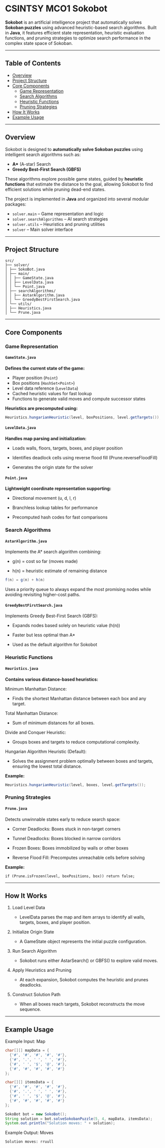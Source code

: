 # CSINTSY MCO1 Sokobot

**Sokobot** is an artificial intelligence project that automatically solves **Sokoban puzzles** using advanced heuristic-based search algorithms. Built in **Java**, it features efficient state representation, heuristic evaluation functions, and pruning strategies to optimize search performance in the complex state space of Sokoban.

---

## Table of Contents

- [Overview](#overview)
- [Project Structure](#project-structure)
- [Core Components](#core-components)
  - [Game Representation](#game-representation)
  - [Search Algorithms](#search-algorithms)
  - [Heuristic Functions](#heuristic-functions)
  - [Pruning Strategies](#pruning-strategies)
- [How It Works](#how-it-works)
- [Example Usage](#example-usage)

---

## Overview

Sokobot is designed to **automatically solve Sokoban puzzles** using intelligent search algorithms such as:

- **A\*** (A-star) Search
- **Greedy Best-First Search (GBFS)**

These algorithms explore possible game states, guided by **heuristic functions** that estimate the distance to the goal, allowing Sokobot to find efficient solutions while pruning dead-end states.

The project is implemented in **Java** and organized into several modular packages:

- `solver.main` – Game representation and logic
- `solver.searchAlgorithms` – AI search strategies
- `solver.utils` – Heuristics and pruning utilities
- `solver` – Main solver interface

---

## Project Structure

```
src/
├── solver/
│ ├── SokoBot.java
│ ├── main/
│ │ ├── GameState.java
│ │ ├── LevelData.java
│ │ └── Point.java
│ ├── searchAlgorithms/
│ │ ├── AstarAlgorithm.java
│ │ └── GreedyBestFirstSearch.java
│ └── utils/
│ ├── Heuristics.java
│ └── Prune.java
```

---

## Core Components

### Game Representation

#### `GameState.java`

**Defines the current state of the game:**

- Player position (`Point`)
- Box positions (`HashSet<Point>`)
- Level data reference (`LevelData`)
- Cached heuristic values for fast lookup
- Functions to generate valid moves and compute successor states

**Heuristics are precomputed using:**

```java
Heuristics.hungarianHeuristic(level, boxPositions, level.getTargets());
```

#### `LevelData.java`

**Handles map parsing and initialization:**

- Loads walls, floors, targets, boxes, and player position

- Identifies deadlock cells using reverse flood fill (Prune.reverseFloodFill)

- Generates the origin state for the solver

#### `Point.java`

**Lightweight coordinate representation supporting:**

- Directional movement (u, d, l, r)

- Branchless lookup tables for performance

- Precomputed hash codes for fast comparisons

### Search Algorithms

#### `AstarAlgorithm.java`

Implements the A\* search algorithm combining:

- g(n) = cost so far (moves made)

- h(n) = heuristic estimate of remaining distance

```java
f(n) = g(n) + h(n)
```

Uses a priority queue to always expand the most promising nodes while avoiding revisiting higher-cost paths.

#### `GreedyBestFirstSearch.java`

Implements Greedy Best-First Search (GBFS):

- Expands nodes based solely on heuristic value (h(n))

- Faster but less optimal than A\*

- Used as the default algorithm for Sokobot

### Heuristic Functions

#### `Heuristics.java`

**Contains various distance-based heuristics:**

Minimum Manhattan Distance:

- Finds the shortest Manhattan distance between each box and any target.

Total Manhattan Distance:

- Sum of minimum distances for all boxes.

Divide and Conquer Heuristic:

- Groups boxes and targets to reduce computational complexity.

Hungarian Algorithm Heuristic (Default):

- Solves the assignment problem optimally between boxes and targets, ensuring the lowest total distance.

**Example:**

```java
Heuristics.hungarianHeuristic(level, boxes, level.getTargets());
```

### Pruning Strategies

#### `Prune.java`

Detects unwinnable states early to reduce search space:

- Corner Deadlocks: Boxes stuck in non-target corners

- Tunnel Deadlocks: Boxes blocked in narrow corridors

- Frozen Boxes: Boxes immobilized by walls or other boxes

- Reverse Flood Fill: Precomputes unreachable cells before solving

**Example:**

```
if (Prune.isFrozen(level, boxPositions, box)) return false;
```

---

## How It Works

1. Load Level Data

   - LevelData parses the map and item arrays to identify all walls, targets, boxes, and player position.

2. Initialize Origin State

   - A GameState object represents the initial puzzle configuration.

3. Run Search Algorithm

   - Sokobot runs either AstarSearch() or GBFS() to explore valid moves.

4. Apply Heuristics and Pruning

   - At each expansion, Sokobot computes the heuristic and prunes deadlocks.

5. Construct Solution Path
   - When all boxes reach targets, Sokobot reconstructs the move sequence.

---

## Example Usage

Example Input: Map

```java
char[][] mapData = {
  {'#', '#', '#', '#', '#'},
  {'#', '.', ' ', ' ', '#'},
  {'#', ' ', '$', '@', '#'},
  {'#', '#', '#', '#', '#'}
};

char[][] itemsData = {
  {'#', '#', '#', '#', '#'},
  {'#', '.', ' ', ' ', '#'},
  {'#', ' ', '$', '@', '#'},
  {'#', '#', '#', '#', '#'}
};

SokoBot bot = new SokoBot();
String solution = bot.solveSokobanPuzzle(5, 4, mapData, itemsData);
System.out.println("Solution moves: " + solution);
```

Example Output: Moves

```
Solution moves: rruull
```
